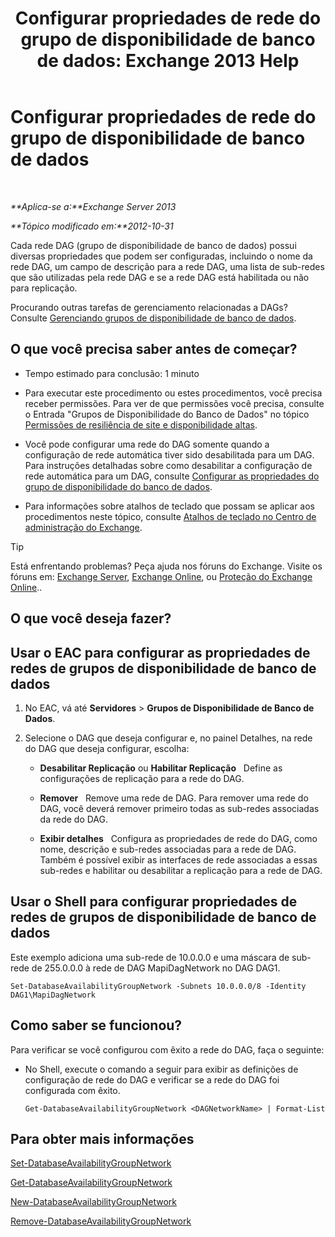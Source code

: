 ﻿---
title: 'Configurar propriedades de rede do grupo de disponibilidade de banco de dados: Exchange 2013 Help'
TOCTitle: Configurar propriedades de rede do grupo de disponibilidade de banco de dados
ms:assetid: 41197639-988f-476c-9788-51d5191a7dce
ms:mtpsurl: https://technet.microsoft.com/pt-br/library/Dd297927(v=EXCHG.150)
ms:contentKeyID: 50485435
ms.date: 05/22/2018
mtps_version: v=EXCHG.150
ms.translationtype: MT
---

# Configurar propriedades de rede do grupo de disponibilidade de banco de dados

 

_**Aplica-se a:**Exchange Server 2013_

_**Tópico modificado em:**2012-10-31_

Cada rede DAG (grupo de disponibilidade de banco de dados) possui diversas propriedades que podem ser configuradas, incluindo o nome da rede DAG, um campo de descrição para a rede DAG, uma lista de sub-redes que são utilizadas pela rede DAG e se a rede DAG está habilitada ou não para replicação.

Procurando outras tarefas de gerenciamento relacionadas a DAGs? Consulte [Gerenciando grupos de disponibilidade de banco de dados](managing-database-availability-groups-exchange-2013-help.md).

## O que você precisa saber antes de começar?

  - Tempo estimado para conclusão: 1 minuto

  - Para executar este procedimento ou estes procedimentos, você precisa receber permissões. Para ver de que permissões você precisa, consulte o Entrada "Grupos de Disponibilidade do Banco de Dados" no tópico [Permissões de resiliência de site e disponibilidade altas](high-availability-and-site-resilience-permissions-exchange-2013-help.md).

  - Você pode configurar uma rede do DAG somente quando a configuração de rede automática tiver sido desabilitada para um DAG. Para instruções detalhadas sobre como desabilitar a configuração de rede automática para um DAG, consulte [Configurar as propriedades do grupo de disponibilidade do banco de dados](configure-database-availability-group-properties-exchange-2013-help.md).

  - Para informações sobre atalhos de teclado que possam se aplicar aos procedimentos neste tópico, consulte [Atalhos de teclado no Centro de administração do Exchange](keyboard-shortcuts-in-the-exchange-admin-center-exchange-online-protection-help.md).


> [!TIP]
> Está enfrentando problemas? Peça ajuda nos fóruns do Exchange. Visite os fóruns em: <A href="https://go.microsoft.com/fwlink/p/?linkid=60612">Exchange Server</A>, <A href="https://go.microsoft.com/fwlink/p/?linkid=267542">Exchange Online</A>, ou <A href="https://go.microsoft.com/fwlink/p/?linkid=285351">Proteção do Exchange Online</A>..



## O que você deseja fazer?

## Usar o EAC para configurar as propriedades de redes de grupos de disponibilidade de banco de dados

1.  No EAC, vá até **Servidores** \> **Grupos de Disponibilidade de Banco de Dados**.

2.  Selecione o DAG que deseja configurar e, no painel Detalhes, na rede do DAG que deseja configurar, escolha:
    
      - **Desabilitar Replicação** ou **Habilitar Replicação**   Define as configurações de replicação para a rede do DAG.
    
      - **Remover**   Remove uma rede de DAG. Para remover uma rede do DAG, você deverá remover primeiro todas as sub-redes associadas da rede do DAG.
    
      - **Exibir detalhes**   Configura as propriedades de rede do DAG, como nome, descrição e sub-redes associadas para a rede de DAG. Também é possível exibir as interfaces de rede associadas a essas sub-redes e habilitar ou desabilitar a replicação para a rede de DAG.

## Usar o Shell para configurar propriedades de redes de grupos de disponibilidade de banco de dados

Este exemplo adiciona uma sub-rede de 10.0.0.0 e uma máscara de sub-rede de 255.0.0.0 à rede de DAG MapiDagNetwork no DAG DAG1.

    Set-DatabaseAvailabilityGroupNetwork -Subnets 10.0.0.0/8 -Identity DAG1\MapiDagNetwork

## Como saber se funcionou?

Para verificar se você configurou com êxito a rede do DAG, faça o seguinte:

  - No Shell, execute o comando a seguir para exibir as definições de configuração de rede do DAG e verificar se a rede do DAG foi configurada com êxito.
    
        Get-DatabaseAvailabilityGroupNetwork <DAGNetworkName> | Format-List

## Para obter mais informações

[Set-DatabaseAvailabilityGroupNetwork](https://technet.microsoft.com/pt-br/library/dd298008\(v=exchg.150\))

[Get-DatabaseAvailabilityGroupNetwork](https://technet.microsoft.com/pt-br/library/dd297938\(v=exchg.150\))

[New-DatabaseAvailabilityGroupNetwork](https://technet.microsoft.com/pt-br/library/dd335225\(v=exchg.150\))

[Remove-DatabaseAvailabilityGroupNetwork](https://technet.microsoft.com/pt-br/library/dd298131\(v=exchg.150\))

